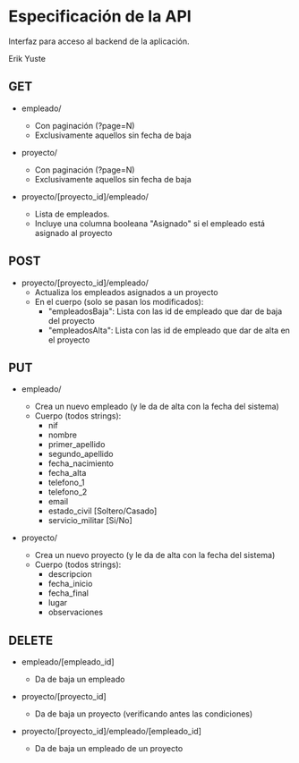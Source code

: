 
# Especificación de la API

Interfaz para acceso al backend de la aplicación.

Erik Yuste

## GET

- empleado/
    - Con paginación (?page=N)
    - Exclusivamente aquellos sin fecha de baja

- proyecto/
    - Con paginación (?page=N)
    - Exclusivamente aquellos sin fecha de baja

- proyecto/[proyecto_id]/empleado/
    - Lista de empleados.
    - Incluye una columna booleana "Asignado" si el empleado está asignado al proyecto


## POST

- proyecto/[proyecto_id]/empleado/
    - Actualiza los empleados asignados a un proyecto
    - En el cuerpo (solo se pasan los modificados):
        - "empleadosBaja": Lista con las id de empleado que dar de baja del proyecto
        - "empleadosAlta": Lista con las id de empleado que dar de alta en el proyecto


## PUT

- empleado/
    - Crea un nuevo empleado (y le da de alta con la fecha del sistema)
    - Cuerpo (todos strings):
        - nif
        - nombre
        - primer_apellido
        - segundo_apellido
        - fecha_nacimiento
        - fecha_alta
        - telefono_1
        - telefono_2
        - email
        - estado_civil [Soltero/Casado]
        - servicio_militar [Si/No]

- proyecto/
    - Crea un nuevo proyecto (y le da de alta con la fecha del sistema)
    - Cuerpo (todos strings):
        - descripcion
        - fecha_inicio
        - fecha_final
        - lugar
        - observaciones


## DELETE

- empleado/[empleado_id]
    - Da de baja un empleado

- proyecto/[proyecto_id]
    - Da de baja un proyecto (verificando antes las condiciones)

- proyecto/[proyecto_id]/empleado/[empleado_id]
    - Da de baja un empleado de un proyecto
